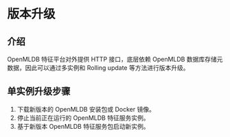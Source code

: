 # 版本升级

## 介绍

OpenMLDB 特征平台对外提供 HTTP 接口，底层依赖 OpenMLDB 数据库存储元数据，因此可以通过多实例和 Rolling update 等方法进行版本升级。

## 单实例升级步骤

1. 下载新版本的 OpenMLDB 安装包或 Docker 镜像。
2. 停止当前正在运行的 OpenMLDB 特征服务实例。
3. 基于新版本 OpenMLDB 特征服务包启动新实例。
